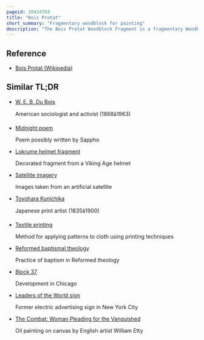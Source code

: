 ```yaml
---
pageid: 38424769
title: "Bois Protat"
short_summary: "Fragmentary woodblock for painting"
description: "The Bois Protat Woodblock Fragment is a fragmentary Woodblock for Printing and the Images on it are the oldest Surviving Woodcut Images from the western World. It is cut on both Sides, with a Scene from Christ's Crucifixion on the Recto, and a kneeling Angel from a presumed Annunciation Scene on the Verso. The Crucifixion Scene likely consisted of three or more Blocks the surviving Block Fragment shows longinus the roman Centurion in the Crucifixion speaking with a Banderole a Mediaeval Precursor to the modern Speech Balloon."
---
```


## Reference

- [Bois Protat (Wikipedia)](https://en.wikipedia.org/?curid=38424769)

## Similar TL;DR

- [W. E. B. Du Bois](/tldr/en/w-e-b-du-bois)

  American sociologist and activist (1868â1963)

- [Midnight poem](/tldr/en/midnight-poem)

  Poem possibly written by Sappho

- [Lokrume helmet fragment](/tldr/en/lokrume-helmet-fragment)

  Decorated fragment from a Viking Age helmet

- [Satellite imagery](/tldr/en/satellite-imagery)

  Images taken from an artificial satellite

- [Toyohara Kunichika](/tldr/en/toyohara-kunichika)

  Japanese print artist (1835â1900)

- [Textile printing](/tldr/en/textile-printing)

  Method for applying patterns to cloth using printing techniques

- [Reformed baptismal theology](/tldr/en/reformed-baptismal-theology)

  Practice of baptism in Reformed theology

- [Block 37](/tldr/en/block-37)

  Development in Chicago

- [Leaders of the World sign](/tldr/en/leaders-of-the-world-sign)

  Former electric advertising sign in New York City

- [The Combat: Woman Pleading for the Vanquished](/tldr/en/the-combat-woman-pleading-for-the-vanquished)

  Oil painting on canvas by English artist William Etty
